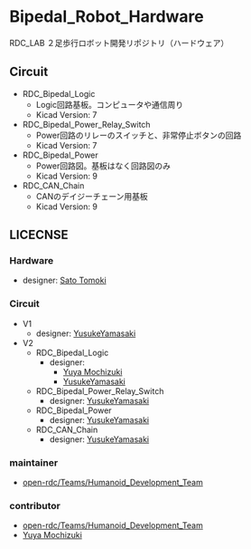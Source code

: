 # Bipedal_Robot_Hardware

RDC_LAB ２足歩行ロボット開発リポジトリ（ハードウェア）


## Circuit
- RDC_Bipedal_Logic
  - Logic回路基板。コンピュータや通信周り
  - Kicad Version: 7
- RDC_Bipedal_Power_Relay_Switch
  - Power回路のリレーのスイッチと、非常停止ボタンの回路
  - Kicad Version: 7
- RDC_Bipedal_Power
  - Power回路図。基板はなく回路図のみ
  - Kicad Version: 9
- RDC_CAN_Chain
  - CANのデイジーチェーン用基板
  - Kicad Version: 9

## LICECNSE

### Hardware
- designer: [Sato Tomoki](https://github.com/tomoki057)

### Circuit
- V1
  - designer: [YusukeYamasaki](https://github.com/Yusuke-Yamasaki-555)
- V2
  - RDC_Bipedal_Logic
    - designer:
      - [Yuya Mochizuki](https://github.com/Mochizuki12)
      - [YusukeYamasaki](https://github.com/Yusuke-Yamasaki-555)
  - RDC_Bipedal_Power_Relay_Switch
    - designer: [YusukeYamasaki](https://github.com/Yusuke-Yamasaki-555)
  - RDC_Bipedal_Power
    - designer: [YusukeYamasaki](https://github.com/Yusuke-Yamasaki-555)
  - RDC_CAN_Chain
    - designer: [YusukeYamasaki](https://github.com/Yusuke-Yamasaki-555)


### maintainer
- [open-rdc/Teams/Humanoid_Development_Team](https://github.com/orgs/open-rdc/teams/humanoid_development_team)

### contributor
- [open-rdc/Teams/Humanoid_Development_Team](https://github.com/orgs/open-rdc/teams/humanoid_development_team)
- [Yuya Mochizuki](https://github.com/Mochizuki12)
